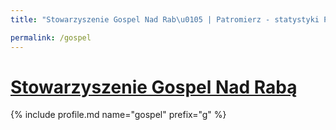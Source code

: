 ```yaml
---
title: "Stowarzyszenie Gospel Nad Rab\u0105 | Patromierz - statystyki Patronite.pl"

permalink: /gospel
---
```


# [Stowarzyszenie Gospel Nad Rabą](https://patronite.pl/gospel)

{% include profile.md name="gospel" prefix="g" %}
